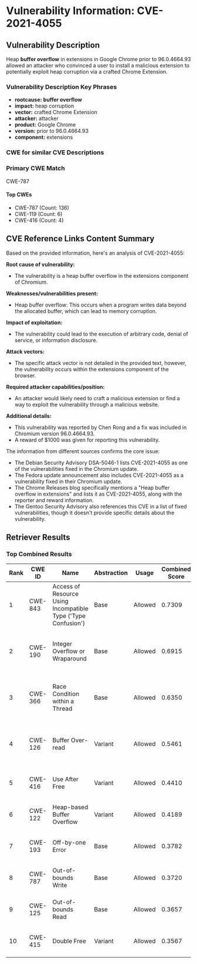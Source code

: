 # Vulnerability Information: CVE-2021-4055

## Vulnerability Description
Heap **buffer overflow** in extensions in Google Chrome prior to 96.0.4664.93 allowed an attacker who convinced a user to install a malicious extension to potentially exploit heap corruption via a crafted Chrome Extension.

### Vulnerability Description Key Phrases
- **rootcause:** **buffer overflow**
- **impact:** heap corruption
- **vector:** crafted Chrome Extension
- **attacker:** attacker
- **product:** Google Chrome
- **version:** prior to 96.0.4664.93
- **component:** extensions

### CWE for similar CVE Descriptions
### Primary CWE Match
CWE-787

#### Top CWEs
- CWE-787 (Count: 136)
- CWE-119 (Count: 6)
- CWE-416 (Count: 4)

## CVE Reference Links Content Summary
Based on the provided information, here's an analysis of CVE-2021-4055:

**Root cause of vulnerability:**
- The vulnerability is a heap buffer overflow in the extensions component of Chromium.

**Weaknesses/vulnerabilities present:**
- Heap buffer overflow: This occurs when a program writes data beyond the allocated buffer, which can lead to memory corruption.

**Impact of exploitation:**
- The vulnerability could lead to the execution of arbitrary code, denial of service, or information disclosure.

**Attack vectors:**
- The specific attack vector is not detailed in the provided text, however, the vulnerability occurs within the extensions component of the browser.

**Required attacker capabilities/position:**
- An attacker would likely need to craft a malicious extension or find a way to exploit the vulnerability through a malicious website.

**Additional details:**
- This vulnerability was reported by Chen Rong and a fix was included in Chromium version 96.0.4664.93.
- A reward of $1000 was given for reporting this vulnerability.

The information from different sources confirms the core issue:
- The Debian Security Advisory DSA-5046-1 lists CVE-2021-4055 as one of the vulnerabilities fixed in the Chromium update.
- The Fedora update announcement also includes CVE-2021-4055 as a vulnerability fixed in their Chromium update.
- The Chrome Releases blog specifically mentions a "Heap buffer overflow in extensions" and lists it as CVE-2021-4055, along with the reporter and reward information.
- The Gentoo Security Advisory also references this CVE in a list of fixed vulnerabilities, though it doesn't provide specific details about the vulnerability.

## Retriever Results

### Top Combined Results

| Rank | CWE ID | Name | Abstraction | Usage | Combined Score | Retrievers | Individual Scores |
|------|--------|------|-------------|-------|---------------|------------|-------------------|
| 1 | CWE-843 | Access of Resource Using Incompatible Type ('Type Confusion') | Base | Allowed | 0.7309 | dense, sparse, graph | dense: 0.508, sparse: 0.272, graph: 0.899 |
| 2 | CWE-190 | Integer Overflow or Wraparound | Base | Allowed | 0.6915 | dense, sparse, graph | dense: 0.532, sparse: 0.212, graph: 0.850 |
| 3 | CWE-366 | Race Condition within a Thread | Base | Allowed | 0.6350 | dense, sparse, graph | dense: 0.531, sparse: 0.269, graph: 0.601 |
| 4 | CWE-126 | Buffer Over-read | Variant | Allowed | 0.5461 | dense, sparse, graph | dense: 0.541, sparse: 0.177, graph: 0.614 |
| 5 | CWE-416 | Use After Free | Variant | Allowed | 0.4410 | dense, sparse | dense: 0.582, sparse: 0.326 |
| 6 | CWE-122 | Heap-based Buffer Overflow | Variant | Allowed | 0.4189 | dense, sparse | dense: 0.576, sparse: 0.289 |
| 7 | CWE-193 | Off-by-one Error | Base | Allowed | 0.3782 | dense, sparse | dense: 0.499, sparse: 0.224 |
| 8 | CWE-787 | Out-of-bounds Write | Base | Allowed | 0.3720 | dense, sparse | dense: 0.517, sparse: 0.198 |
| 9 | CWE-125 | Out-of-bounds Read | Base | Allowed | 0.3657 | dense, sparse | dense: 0.495, sparse: 0.206 |
| 10 | CWE-415 | Double Free | Variant | Allowed | 0.3567 | sparse, graph | sparse: 0.191, graph: 0.776 |

